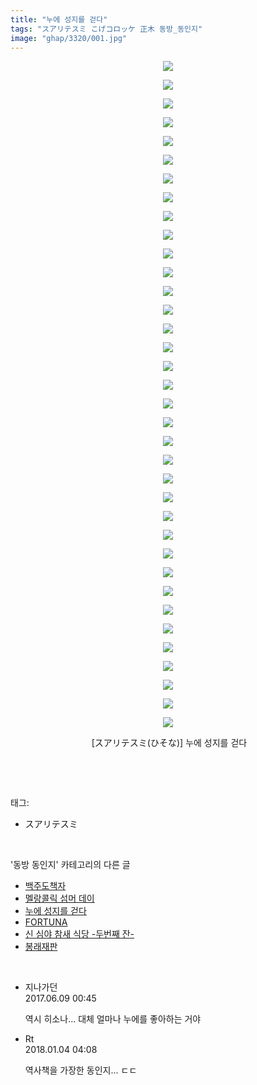 ```yaml
---
title: "누에 성지를 걷다"
tags: "スアリテスミ こげコロッケ 正木 동방_동인지"
image: "ghap/3320/001.jpg"
---
```

<div class="article">
<p style="text-align: center; clear: none; float: none;"><img src="{{ site.nasurl }}/ghap/3320/001.jpg"/></p>
<p style="text-align: center; clear: none; float: none;"><img src="{{ site.nasurl }}/ghap/3320/002.jpg"/></p>
<p style="text-align: center; clear: none; float: none;"><img src="{{ site.nasurl }}/ghap/3320/003.jpg"/></p>
<p style="text-align: center; clear: none; float: none;"><img src="{{ site.nasurl }}/ghap/3320/004.jpg"/></p>
<p style="text-align: center; clear: none; float: none;"><img src="{{ site.nasurl }}/ghap/3320/005.jpg"/></p>
<p style="text-align: center; clear: none; float: none;"><img src="{{ site.nasurl }}/ghap/3320/006.jpg"/></p>
<p style="text-align: center; clear: none; float: none;"><img src="{{ site.nasurl }}/ghap/3320/007.jpg"/></p>
<p style="text-align: center; clear: none; float: none;"><img src="{{ site.nasurl }}/ghap/3320/008.jpg"/></p>
<p style="text-align: center; clear: none; float: none;"><img src="{{ site.nasurl }}/ghap/3320/009.jpg"/></p>
<p style="text-align: center; clear: none; float: none;"><img src="{{ site.nasurl }}/ghap/3320/010.jpg"/></p>
<p style="text-align: center; clear: none; float: none;"><img src="{{ site.nasurl }}/ghap/3320/011.jpg"/></p>
<p style="text-align: center; clear: none; float: none;"><img src="{{ site.nasurl }}/ghap/3320/012.jpg"/></p>
<p style="text-align: center; clear: none; float: none;"><img src="{{ site.nasurl }}/ghap/3320/013.jpg"/></p>
<p style="text-align: center; clear: none; float: none;"><img src="{{ site.nasurl }}/ghap/3320/014.jpg"/></p>
<p style="text-align: center; clear: none; float: none;"><img src="{{ site.nasurl }}/ghap/3320/015.jpg"/></p>
<p style="text-align: center; clear: none; float: none;"><img src="{{ site.nasurl }}/ghap/3320/016.jpg"/></p>
<p style="text-align: center; clear: none; float: none;"><img src="{{ site.nasurl }}/ghap/3320/017.jpg"/></p>
<p style="text-align: center; clear: none; float: none;"><img src="{{ site.nasurl }}/ghap/3320/018.jpg"/></p>
<p style="text-align: center; clear: none; float: none;"><img src="{{ site.nasurl }}/ghap/3320/019.jpg"/></p>
<p style="text-align: center; clear: none; float: none;"><img src="{{ site.nasurl }}/ghap/3320/020.jpg"/></p>
<p style="text-align: center; clear: none; float: none;"><img src="{{ site.nasurl }}/ghap/3320/021.jpg"/></p>
<p style="text-align: center; clear: none; float: none;"><img src="{{ site.nasurl }}/ghap/3320/022.jpg"/></p>
<p style="text-align: center; clear: none; float: none;"><img src="{{ site.nasurl }}/ghap/3320/023.jpg"/></p>
<p style="text-align: center; clear: none; float: none;"><img src="{{ site.nasurl }}/ghap/3320/024.jpg"/></p>
<p style="text-align: center; clear: none; float: none;"><img src="{{ site.nasurl }}/ghap/3320/025.jpg"/></p>
<p style="text-align: center; clear: none; float: none;"><img src="{{ site.nasurl }}/ghap/3320/026.jpg"/></p>
<p style="text-align: center; clear: none; float: none;"><img src="{{ site.nasurl }}/ghap/3320/027.jpg"/></p>
<p style="text-align: center; clear: none; float: none;"><img src="{{ site.nasurl }}/ghap/3320/028.jpg"/></p>
<p style="text-align: center; clear: none; float: none;"><img src="{{ site.nasurl }}/ghap/3320/029.jpg"/></p>
<p style="text-align: center; clear: none; float: none;"><img src="{{ site.nasurl }}/ghap/3320/030.jpg"/></p>
<p style="text-align: center; clear: none; float: none;"><img src="{{ site.nasurl }}/ghap/3320/031.jpg"/></p>
<p style="text-align: center; clear: none; float: none;"><img src="{{ site.nasurl }}/ghap/3320/032.jpg"/></p>
<p style="text-align: center; clear: none; float: none;"><img src="{{ site.nasurl }}/ghap/3320/033.jpg"/></p>
<p style="text-align: center; clear: none; float: none;"><img src="{{ site.nasurl }}/ghap/3320/034.jpg"/></p>
<p style="text-align: center; clear: none; float: none;"><img src="{{ site.nasurl }}/ghap/3320/035.jpg"/></p>
<p style="text-align: center; clear: none; float: none;"><img src="{{ site.nasurl }}/ghap/3320/036.jpg"/></p>
<p style="text-align: center; clear: none; float: none;"> [スアリテスミ(ひそな)] 누에 성지를 걷다</p>
<p><br/></p>
</div><br/>
<div class="tagTrail">
<p>태그: </p>
<ul>
<li>スアリテスミ</li>
</ul>
</div><br/>
<div class="another">
<p>'동방 동인지' 카테고리의 다른 글</p>
<ul>
<li><a href="/2017-06-01-ghap_3322">백주도책자</a></li>
<li><a href="/2017-06-01-ghap_3321">멜랑콜릭 섬머 데이</a></li>
<li><a href="/2017-06-01-ghap_3320">누에 성지를 걷다</a></li>
<li><a href="/2017-06-01-ghap_3319">FORTUNA</a></li>
<li><a href="/2017-05-26-ghap_3314">신 심야 참새 식당 -두번째 잔-</a></li>
<li><a href="/2017-05-26-ghap_3313">봉래재판</a></li>
</ul>
</div><br/>
<div class="cb_module cb_fluid">
<div class="cb_wrt cb_profile">
<div class="comment">
<ul>
<li class="cb_thumb_off" id="comment15009078">
<div class="cb_comment_area">
<div class="cb_info_area">
<div class="cb_section">
<span class="cb_nick_name">지나가던</span>
</div>
<div class="cb_section">
<span class="cb_date">2017.06.09 00:45 </span>
</div>
</div>
<div class="cb_dsc_comment">
<p class="cb_dsc">
											역시 히소나... 대체 얼마나 누에를 좋아하는 거야
										</p>
</div>
</div></li>
<li class="cb_thumb_off" id="comment15165990">
<div class="cb_comment_area">
<div class="cb_info_area">
<div class="cb_section">
<span class="cb_nick_name">Rt</span>
</div>
<div class="cb_section">
<span class="cb_date">2018.01.04 04:08 </span>
</div>
</div>
<div class="cb_dsc_comment">
<p class="cb_dsc">
											역사책을 가장한 동인지... ㄷㄷ
										</p>
</div>
</div></li>
</ul>
</div>
</div><!-- commentList close -->
</div><br/>
